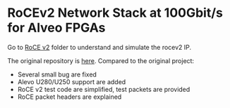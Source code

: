 # RoCEv2 Network Stack at 100Gbit/s for Alveo FPGAs

Go to [RoCE v2](hls/rocev2) folder to understand and simulate the rocev2 IP.

The original repository is [here](https://github.com/fpgasystems/fpga-network-stack). Compared to the original project:
* Several small bug are fixed
* Alevo U280/U250 support are added
* RoCE v2 test code are simplified, test packets are provided
* RoCE packet headers are explained

